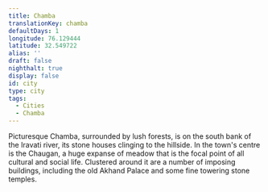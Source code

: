 ```yaml
---
title: Chamba
translationKey: chamba
defaultDays: 1
longitude: 76.129444
latitude: 32.549722
alias: ''
draft: false
nighthalt: true
display: false
id: city
type: city
tags:
  - Cities
  - Chamba
---
```

Picturesque Chamba, surrounded by lush forests, is on the south bank of the Iravati river, its stone houses clinging to the hillside. In the town's centre is the Chaugan, a huge expanse of meadow that is the focal point of all cultural and social life. Clustered around it are a number of imposing buildings, including the old Akhand Palace and some fine towering stone temples.